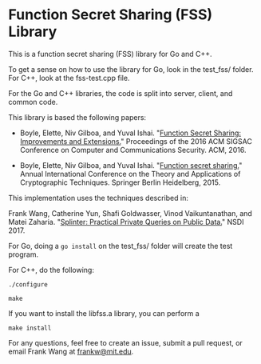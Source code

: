 # Function Secret Sharing (FSS) Library

This is a function secret sharing (FSS) library for Go and C++. 

To get a sense on how to use the library for Go, look in the test_fss/ folder. For C++, look at the fss-test.cpp file. 

For the Go and C++ libraries, the code is split into server, client, and common code.

This library is based the following papers:

- Boyle, Elette, Niv Gilboa, and Yuval Ishai. "[Function Secret Sharing: Improvements and Extensions.](https://pdfs.semanticscholar.org/6b3a/ea37625702e98e5033e1107403e319b4df01.pdf)" Proceedings of the 2016 ACM SIGSAC Conference on Computer and Communications Security. ACM, 2016.

- Boyle, Elette, Niv Gilboa, and Yuval Ishai. "[Function secret sharing.](https://cs.idc.ac.il/~elette/FunctionSecretSharing.pdf)" Annual International Conference on the Theory and Applications of Cryptographic Techniques. Springer Berlin Heidelberg, 2015. 

This implementation uses the techniques described in: 

Frank Wang, Catherine Yun, Shafi Goldwasser, Vinod Vaikuntanathan, and Matei Zaharia. "[Splinter: Practical Private Queries on Public Data.](https://frankwang.org/papers/wang-splinter.pdf)" NSDI 2017.

For Go, doing a `go install` on the test_fss/ folder will create the test program. 

For C++, do the following:

`./configure`

`make`

If you want to install the libfss.a library, you can perform a

`make install`

For any questions, feel free to create an issue, submit a pull request, or email Frank Wang at frankw@mit.edu.

